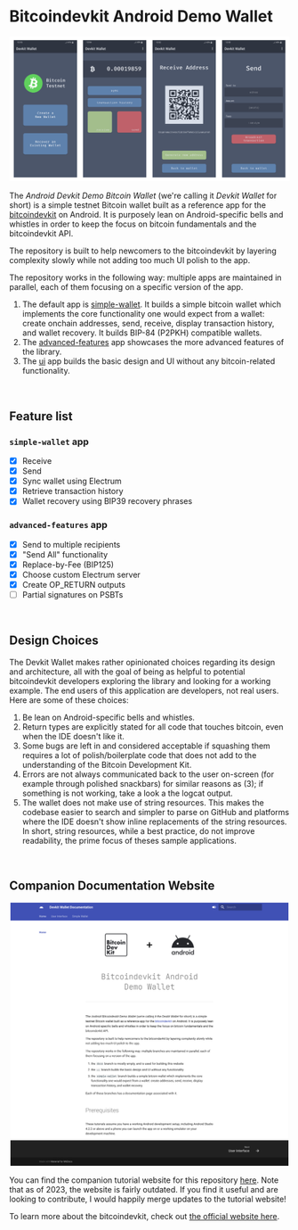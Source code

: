 # Bitcoindevkit Android Demo Wallet

<div align="center">
    <img src="./images/screenshots.png" width="600">
</div>

The _Android Devkit Demo Bitcoin Wallet_ (we're calling it _Devkit Wallet_ for short) is a simple testnet Bitcoin wallet built as a reference app for the [bitcoindevkit](https://github.com/bitcoindevkit) on Android. It is purposely lean on Android-specific bells and whistles in order to keep the focus on bitcoin fundamentals and the bitcoindevkit API.

The repository is built to help newcomers to the bitcoindevkit by layering complexity slowly while not adding too much UI polish to the app.

The repository works in the following way: multiple apps are maintained in parallel, each of them focusing on a specific version of the app.
1. The default app is [simple-wallet](./app-simple-wallet/). It builds a simple bitcoin wallet which implements the core functionality one would expect from a wallet: create onchain addresses, send, receive, display transaction history, and wallet recovery. It builds BIP-84 (P2PKH) compatible wallets.
2. The [advanced-features](./app-advanced-features/) app showcases the more advanced features of the library.
3. The [ui](./app-ui-only/) app builds the basic design and UI without any bitcoin-related functionality.

<br>

## Feature list
### `simple-wallet` app
- [x] Receive
- [x] Send
- [x] Sync wallet using Electrum
- [x] Retrieve transaction history
- [x] Wallet recovery using BIP39 recovery phrases

### `advanced-features` app
- [x] Send to multiple recipients
- [x] "Send All" functionality
- [x] Replace-by-Fee (BIP125)
- [x] Choose custom Electrum server
- [x] Create OP_RETURN outputs
- [ ] Partial signatures on PSBTs

<br>

## Design Choices
The Devkit Wallet makes rather opinionated choices regarding its design and architecture, all with the goal of being as helpful to potential bitcoindevkit developers exploring the library and looking for a working example. The end users of this application are developers, not real users. Here are some of these choices:
1. Be lean on Android-specific bells and whistles.
2. Return types are explicitly stated for all code that touches bitcoin, even when the IDE doesn't like it.
3. Some bugs are left in and considered acceptable if squashing them requires a lot of polish/boilerplate code that does not add to the understanding of the Bitcoin Development Kit.
4. Errors are not always communicated back to the user on-screen (for example through polished snackbars) for similar reasons as (3); if something is not working, take a look a the logcat output.
5. The wallet does not make use of string resources. This makes the codebase easier to search and simpler to parse on GitHub and platforms where the IDE doesn't show inline replacements of the string resources. In short, string resources, while a best practice, do not improve readability, the prime focus of theses sample applications.

<br>

## Companion Documentation Website

<div align="center">
    <img src="./images/docs-home.png" width="500">
</div>

You can find the companion tutorial website for this repository [here](https://thunderbiscuit.github.io/devkit-wallet/). Note that as of 2023, the website is fairly outdated. If you find it useful and are looking to contribute, I would happily merge updates to the tutorial website!

To learn more about the bitcoindevkit, check out [the official website here](https://bitcoindevkit.org/).
